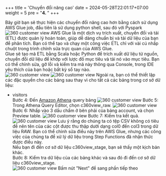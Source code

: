 +++
title = 'Chuyển đổi nâng cao'
date = 2024-05-28T22:01:17+07:00
weight = 5
pre = "<b>4. </b>"
+++


Bây giờ bạn sẽ thực hiện các chuyển đổi nâng cao hơn bằng cách sử dụng AWS Glue job, đầu tiên là sử dụng python shell, sau đó với Pyspark  
![360 customer view](/images/assets/115.png) 
AWS Glue là một dịch vụ trích xuất, chuyển đổi và tải (ETL) được quản lý hoàn toàn, giúp dễ dàng chuẩn bị và tải dữ liệu của bạn để phân tích. Bạn có thể tạo và chạy một công việc ETL chỉ với vài cú nhấp chuột trong trình chỉnh sửa trực quan của AWS Glue.  
Glue sẽ tạo mã ETL bằng Scala hoặc Python để trích xuất dữ liệu từ nguồn, chuyển đổi dữ liệu để khớp với lược đồ mục tiêu và tải nó vào mục tiêu. Bạn có thể chỉnh sửa, gỡ lỗi và kiểm tra mã này thông qua Console, trong IDE yêu thích của bạn hoặc bất kỳ sổ tay nào.  
![360 customer view](https://vuha7394.github.io/workshop-aws2/images/assets/116.png) 
![360 customer view](https://vuha7394.github.io/workshop-aws2/images/assets/117.png) 
Ngoài ra, bạn có thể thiết lập các đặc quyền cho các bảng sau thay vì cho tất cả các bảng trong cơ sở dữ liệu:  
+ visitors  
Bước 4: Đến [Amazon Athena](https://us-west-2.console.aws.amazon.com/athena/home?region=us-west-2) query bảng
![360 customer view](https://vuha7394.github.io/workshop-aws2/images/assets/118.png) 
Bước 5: Trong Athena Query Editor, chọn c360view_raw.
![360 customer view](https://vuha7394.github.io/workshop-aws2/images/assets/119.png) 
Bước 6: Nhấp vào 3 dấu chấm ở bên phải của bảng account, và chọn Preview table.
![360 customer view](https://vuha7394.github.io/workshop-aws2/images/assets/120.png) 
Bước 7: Kiểm tra kết quả.
![360 customer view](https://vuha7394.github.io/workshop-aws2/images/assets/121.png) 
Lưu ý rằng do chúng ta có tệp CSV không có tiêu đề nên tên của các cột được thu thập dưới dạng col0 đến col3 trong dữ liệu RAW. Bạn có thể chỉnh sửa điều này trên AWS Glue, nhưng các công việc của chúng ta để xử lý dữ liệu trong Step Functions đã nhận thức được điều này.  
Nếu bạn đi đến cơ sở dữ liệu c360view_stage, bạn sẽ thấy một kịch bản khác.  
Bước 8: Kiểm tra dữ liệu của các bảng khác và sau đó đi đến cơ sở dữ liệu c360view_stage.  
![360 customer view](https://vuha7394.github.io/workshop-aws2/images/assets/122.png) 
Bấm nút "Next" để sang phần tiếp theo  